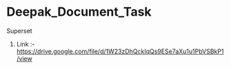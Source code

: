 # Deepak_Document_Task

Superset 

1. Link :-  https://drive.google.com/file/d/1W23zDhQckIqQs9ESe7aXu1u1PbVSBkP1/view
